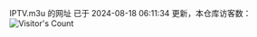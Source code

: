 IPTV.m3u 的网址 已于 2024-08-18 06:11:34 更新，本仓库访客数：![Visitor's Count](https://profile-counter.glitch.me/hero1898_tv/count.svg)
